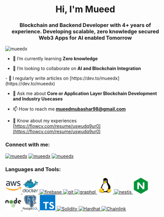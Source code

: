 <h1 align="center">Hi, I'm Mueed
</h1>
<h3 align="center">Blockchain and Backend Developer with 4+ years of experience. Developing scalable, zero knowledge secured Web3 Apps for AI enabled Tomorrow</h3>

<p align="left"> <img src="https://komarev.com/ghpvc/?username=mueedx&label=Profile%20views&color=0e75b6&style=flat" alt="mueedx" /> </p>

- 🌱 I’m currently learning **Zero knowledge**

- 👯 I’m looking to collaborate on **AI and Blockchain Integration**

<!-- This is a comment --> - 📝 I regularly write articles on [https://dev.to/mueedx](https://dev.to/mueedx)

- 💬 Ask me about **Core or Application Layer Blockchain Development and Industry Usecases**

- 📫 How to reach me **mueedmubashar98@gmail.com**

- 📄 Know about my experiences [https://flowcv.com/resume/uswudq9ur0](https://flowcv.com/resume/uswudq9ur0)

<h3 align="left">Connect with me:</h3>
<p align="left">
<a href="https://dev.to/mueedx" target="blank"><img align="center" src="https://raw.githubusercontent.com/rahuldkjain/github-profile-readme-generator/master/src/images/icons/Social/devto.svg" alt="mueedx" height="30" width="50" /></a>
<a href="https://linkedin.com/in/mueedx" target="blank"><img align="center" src="https://raw.githubusercontent.com/rahuldkjain/github-profile-readme-generator/master/src/images/icons/Social/linked-in-alt.svg" alt="mueedx" height="30" width="50" /></a>
<a href="https://discord.gg/mueedx" target="blank"><img align="center" src="https://raw.githubusercontent.com/rahuldkjain/github-profile-readme-generator/master/src/images/icons/Social/discord.svg" alt="mueedx" height="30" width="50" /></a>
</p>

<h3 align="left">Languages and Tools:</h3>
<p align="left"> 
<a href="https://aws.amazon.com" target="_blank" rel="noreferrer"> <img src="https://raw.githubusercontent.com/devicons/devicon/master/icons/amazonwebservices/amazonwebservices-original-wordmark.svg" alt="aws" width="50" height="50"/> </a> 
<a href="https://www.docker.com/" target="_blank" rel="noreferrer"> <img src="https://raw.githubusercontent.com/devicons/devicon/master/icons/docker/docker-original-wordmark.svg" alt="docker" width="50" height="50"/> </a> 
<a href="https://firebase.google.com/" target="_blank" rel="noreferrer"> <img src="https://www.vectorlogo.zone/logos/firebase/firebase-icon.svg" alt="firebase" width="50" height="50"/> </a> 
<a href="https://git-scm.com/" target="_blank" rel="noreferrer"> <img src="https://www.vectorlogo.zone/logos/git-scm/git-scm-icon.svg" alt="git" width="50" height="50"/> </a> 
<a href="https://graphql.org" target="_blank" rel="noreferrer"> <img src="https://www.vectorlogo.zone/logos/graphql/graphql-icon.svg" alt="graphql" width="50" height="50"/> </a> 
<a href="https://www.linux.org/" target="_blank" rel="noreferrer"> <img src="https://raw.githubusercontent.com/devicons/devicon/master/icons/linux/linux-original.svg" alt="linux" width="50" height="50"/> </a> 
<a href="https://nestjs.com/" target="_blank" rel="noreferrer"> <img src="https://img.icons8.com/?size=50&id=9ESZMOeUioJS&format=png&color=000000" alt="nestjs" width="50" height="50"/> </a> 
<a href="https://www.nginx.com" target="_blank" rel="noreferrer"> <img src="https://raw.githubusercontent.com/devicons/devicon/master/icons/nginx/nginx-original.svg" alt="nginx" width="50" height="50"/> </a> 
<a href="https://nodejs.org" target="_blank" rel="noreferrer"> <img src="https://raw.githubusercontent.com/devicons/devicon/master/icons/nodejs/nodejs-original-wordmark.svg" alt="nodejs" width="50" height="50"/> </a> 
<a href="https://www.postgresql.org" target="_blank" rel="noreferrer"> <img src="https://raw.githubusercontent.com/devicons/devicon/master/icons/postgresql/postgresql-original-wordmark.svg" alt="postgresql" width="50" height="50"/> </a> 
<a href="https://www.typescriptlang.org/" target="_blank" rel="noreferrer"> <img src="https://raw.githubusercontent.com/devicons/devicon/master/icons/typescript/typescript-original.svg" alt="typescript" width="50" height="50"/> </a> 
<a href="https://soliditylang.org/" target="_blank" rel="noreferrer"> <img src="https://img.icons8.com/?size=50&id=HOpiPSjPWNNd&format=png&color=000000" alt="Solidity" width="50" height="50"/> </a>
<a href="https://hardhat.org/" target="_blank" rel="noreferrer"> <img src="https://th.bing.com/th/id/OIP.vqIBVIjPnGJW7kTnNShaDQHaHa?rs=1&pid=ImgDetMain" alt="Hardhat" width="50" height="50"/> </a>
<a href="https://chain.link/" target="_blank" rel="noreferrer"> <img src="https://cryptologos.cc/logos/chainlink-link-logo.png?v=033" alt="Chainlink" width="50" height="50"/> </a>

</p>

<!--   
<p><img align="center" src="https://github-readme-streak-stats.herokuapp.com/?user=mueedx&" alt="mueedx" /></p>  
-->
